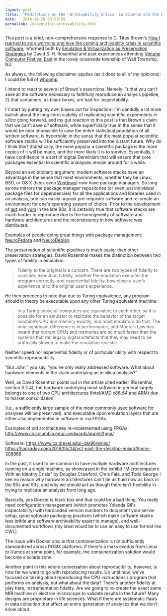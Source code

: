 ```yaml
---
layout: post
title:  "Meditations on the 'Archivability Crisis' in Science and the Long-Term Reproducibility of Scientific Analyses"
date:   2018-10-29 23:59:59
permalink: /scientific-archivability.html
---
```


This post is a brief, non-comprehensive response to C. Titus Brown's [How I learned to stop worrying and love the coming archivability crisis in scientific software](http://ivory.idyll.org/blog/2017-pof-software-archivability.html), informed both by [Emulation & Virtualization as Preservation Strategies](https://mellon.org/media/filer_public/0c/3e/0c3eee7d-4166-4ba6-a767-6b42e6a1c2a7/rosenthal-emulation-2015.pdf) by David S. H. Rosenthal and past experiences attending [Vintage Computer Festival East](http://vcfed.org/wp/festivals/vintage-computer-festival-east/) in the lovely oceanside township of Wall Township, NJ.  

As always, the following disclaimer applies (as it does to all of my opinions): I could be full of [whoomp](https://www.youtube.com/watch?v=1Gmn-XFGZws).  

I intend to react to several of Brown's assertions.  Namely: 1) that you can't save all the software necessary to faithfully reproduce an analysis pipeline, 2) that containers, as black boxes, are bad for inspectability.
 
I'll start by putting my own biases out for inspection- I'm candidly a lot more bullish about the long-term viability of replicating scientific experiments *in silica* going forward, and my gut reaction to this post is that Brown's claim that we can't save *all* software, while superficially true in the sense that it would be near impossible to save the entire statistical population of all written software, is hyperbolic in the sense that the most popular scientific software stacks will be sufficiently preserved into the distant future.  Why do I think this?  Statistically, the more popular a scientific package is the more copies of it will be made, and the more likely it is to survive.  Essentially, I have confidence in a sort of digital Darwinism that will ensure that core packages essential to scientific analayses remain around for a while.

Beyond an evolutionary argument, modern software stacks have an advantage in the sense that most environments, whether they be Linux, BSD, or OS X (heck even [Windows](https://chocolatey.org/)) now have package managers.  So long as one mirrors the package manager repositories (or even just individual package files for dependencies) for all the applications and libraries used in an analysis, one can easily unpack pre-requisite software and re-create an environment for one's operating system of choice.  Prior to the development of [apt](https://en.wikipedia.org/wiki/APT_(Debian)) and [yum](https://en.wikipedia.org/wiki/Yum_(software)) in the late 90s, it is certainly true that software stacks are much harder to reproduce due to the homogeneity of software and hardware architectures and the inconsistency in how software was distributed.

Examples of people doing great things with package management: [NeuroFedora](https://fedoraproject.org/wiki/SIGs/NeuroFedora) and [NeuroDebian](http://neuro.debian.net/).

The preservation of scientific pipelines is much easier than other preservation strategies.  David Rosenthal makes the distinction between two types of fidelity in emulation: 

> Fidelity to the original is a concern. There are two types
> of fidelity to consider, execution fidelity, whether the emulation
> executes the program correctly, and experiential
> fidelity, how close a user’s experience is to the original
> user’s experience.

He then proceeds to note that due to Turing equivalence, any program should in theory be executable upon any other Turing equivalent machine:

> In a Turing sense all computers are equivalent to each
> other, so it is possible for an emulator to replicate the behavior
> of the target machine’s CPU and memory exactly,
> and most emulators do that. The only significant difference
> is in performance, and Moore’s Law has meant
> that current CPUs and memories are so much faster than
> the systems that ran legacy digital artefacts that they may
> need to be artificially slowed to make the emulation realistic.

Neither speed nor experiential fidelity or of particular utility with respect to scientific reproducibility.  

"But John," you say, "you've only really addressed software.  What about hardware elements in the stack underlying an in silica analysis?"

Well, as David Rosenthal points out in the article cited earlier (Rosenthal, section 3.2.4), the hardware underlying most software in general largely belongs to one of two CPU architectures (Intel/AMD x86_64 and ARM) due to market consolidation.

(i.e., a sufficiently large sample of the most commonly used software for analyses will be preserved), and executable upon emulation layers that are either also implemented in software or via FPGAs.

Examples of old architectures re-implemented using FPGAs:
http://www.cs.columbia.edu/~sedwards/apple2fpga/

Software:
https://www.cs.drexel.edu/~bls96/eniac/
https://hackaday.com/2018/05/24/vcf-east-the-desktop-eniac/#more-308966

In the past, it used to be common to have multiple hardware architectures running on a single machine, as showcased in the exhibit "Microcomputers With an Identity Crisis" by Douglas Crawford, Chris Fala, and Todd George.  I see no reason why hardware architectures can't be as fluid now as back in the 80s and 90s, and why we should act as though there isn't flexibility in trying to replicate an analysis from long ago.


Basically, yes Docker is black box and that could be a bad thing.  You really need configuration management (which promotes Yolanda Gil's inspectability) with hardcoded version numbers to document your server setup, good software packaging practices (which make software stacks less brittle and software archivability easier to manage), and well-documented workflows (my ideal would be to use an easy to use format like CWL).

The issue with Docker also is that containerization is not sufficiently standardized across POSIX platforms.  If there's a mass exodus from Linux to illumos at some point, for example, the containerization solution would become a solaris zone.

Another point in this whole conversation about reproducibility, however, is how far we want to go with reproducing results.  Up until now, we've focused on talking about reproducing the CPU instructions / program that performs an analysis, but what about the data?  There's another fidelity at play here, instrumentation fidelity.  Are we going to re-create the exact same MRI machine or electron microscope to validate results in the future?  Many designs are proprietary in life sciences.  What if there are systematic flaws in data collection that affect an entire generation of analyses that we don't know about.
